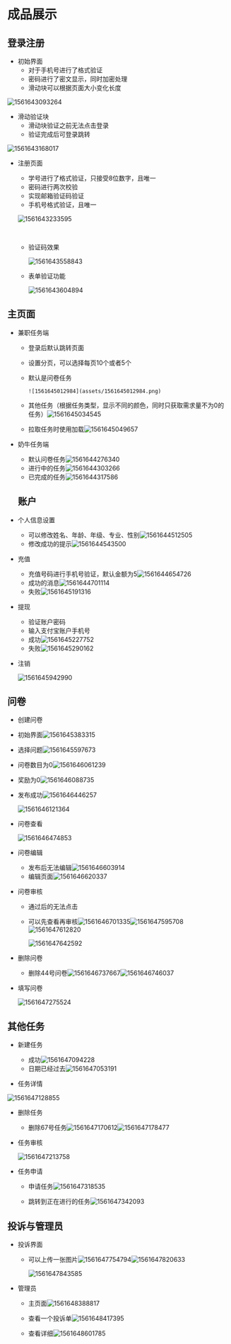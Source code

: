 



# 成品展示

## 登录注册

- 初始界面
  - 对于手机号进行了格式验证
  - 密码进行了密文显示，同时加密处理
  - 滑动块可以根据页面大小变化长度

![1561643093264](assets/1561643093264.png)

- 滑动验证块
  - 滑动块验证之前无法点击登录
  - 验证完成后可登录跳转

![1561643168017](assets/1561643168017.png)

- 注册页面

  - 学号进行了格式验证，只接受8位数字，且唯一
  - 密码进行两次校验
  - 实现邮箱验证码验证
  - 手机号格式验证，且唯一

  ![1561643233595](assets/1561643233595.png)

  ​	

  - 验证码效果

    ![1561643558843](assets/1561643558843.png)
  
  - 表单验证功能
  
    ![1561643604894](assets/1561643604894.png)

## 主页面

- 兼职任务端

  - 登录后默认跳转页面

  - 设置分页，可以选择每页10个或者5个

  - 默认是问卷任务

    	![1561645012984](assets/1561645012984.png)

  - 其他任务（根据任务类型，显示不同的颜色，同时只获取需求量不为0的任务）![1561645034545](assets/1561645034545.png)
  
  - 拉取任务时使用加载![1561645049657](assets/1561645049657.png)
  
- 奶牛任务端
  
  - 默认问卷任务![1561644276340](assets/1561644276340.png)
  - 进行中的任务![1561644303266](assets/1561644303266.png)
  - 已完成的任务![1561644317586](assets/1561644317586.png)
  
  ## 账户
  
- 个人信息设置
  
  - 可以修改姓名、年龄、年级、专业、性别![1561644512505](assets/1561644512505.png)
  - 修改成功的提示![1561644543500](assets/1561644543500.png)
  
- 充值
  
  - 充值号码进行手机号验证，默认金额为5![1561644654726](assets/1561644654726.png)
  - 成功的消息![1561644701114](assets/1561644701114.png)
  - 失败![1561645191316](assets/1561645191316.png)
  
- 提现
  
  - 验证账户密码
  - 输入支付宝账户手机号
  - 成功![1561645227752](assets/1561645227752.png)
  - 失败![1561645290162](assets/1561645290162.png)
  
- 注销
  
  ![1561645942990](assets/1561645942990.png)
## 问卷

-   创建问卷

  - 初始界面![1561645383315](assets/1561645383315.png)
  
  - 选择问题![1561645597673](assets/1561645597673.png)
  
  - 问卷数目为0![1561646061239](assets/1561646061239.png)
  
  - 奖励为0![1561646088735](assets/1561646088735.png)
  
  - 发布成功![1561646446257](assets/1561646446257.png)
  
    ![1561646121364](assets/1561646121364.png)
  
- 问卷查看
  
  ![1561646474853](assets/1561646474853.png)
  
- 问卷编辑
  
  -   发布后无法编辑![1561646603914](assets/1561646603914.png)
  -   编辑页面![1561646620337](assets/1561646620337.png)
  
- 问卷审核
  
  - 通过后的无法点击
  
  - 可以先查看再审核![1561646701335](assets/1561646701335.png)![1561647595708](assets/1561647595708.png)![1561647612820](assets/1561647612820.png)
  
    ![1561647642592](assets/1561647642592.png)
  
-   删除问卷
  
    -   删除44号问卷![1561646737667](assets/1561646737667.png)![1561646746037](assets/1561646746037.png)
      
        

- 填写问卷

  ![1561647275524](assets/1561647275524.png)

##   其他任务

- 新建任务
  - 成功![1561647094228](assets/1561647094228.png)
  - 日期已经过去![1561647053191](assets/1561647053191.png)

-   任务详情

  ![1561647128855](assets/1561647128855.png)

- 删除任务

  - 删除67号任务![1561647170612](assets/1561647170612.png)![1561647178477](assets/1561647178477.png)

- 任务审核

  ![1561647213758](assets/1561647213758.png)
   

- 任务申请

  - 申请任务![1561647318535](assets/1561647318535.png)

  - 跳转到正在进行的任务![1561647342093](assets/1561647342093.png)

    

## 投诉与管理员

- 投诉界面

  - 可以上传一张图片![1561647754794](assets/1561647754794.png)![1561647820633](assets/1561647820633.png)

    ![1561647843585](assets/1561647843585.png)

    

    

- 管理员

  - 主页面![1561648388817](assets/1561648388817.png)

  - 查看一个投诉单![1561648417395](assets/1561648417395.png)

  - 查看详细![1561648601785](assets/1561648601785.png)

    